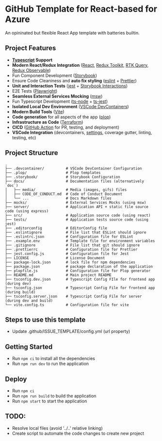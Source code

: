 # GitHub Template for React-based for Azure

An opininated but flexible React App template with batteries builtin.

## Project Features
* **[Typescript](https://www.typescriptlang.org/) Support**
* **Modern React/Redux Integration** ([React](https://reactjs.org/), [Redux Toolkit](https://redux-toolkit.js.org/), [RTK Query](https://redux-toolkit.js.org/rtk-query/overview), [Redux Observable](https://redux-observable.js.org/))
* Fun Component Development ([Storybook](https://storybook.js.org/))
* Ensure Code Cleaniness and **auto fix styling** ([eslint](https://eslint.org/) + [Prettier](https://prettier.io/))
* **Unit and Interaction Tests** ([jest](https://jestjs.io/) + [Storybook Interactions](https://storybook.js.org/docs/react/essentials/interactions))
* E2E Tests ([Playwright](https://playwright.dev/))
* **Seamless External Services Mocking** ([msw](https://mswjs.io/))
* Fun Typescript Development ([ts-node](https://github.com/TypeStrong/ts-node) + [ts-jest](https://github.com/kulshekhar/ts-jest))
* **Isolated Local Dev Environment** ([VSCode DevContainers](https://code.visualstudio.com/docs/remote/containers))
* **Modern Build Tools** ([Vite](https://vitejs.dev/))
* **Code generation** for all aspects of the app ([plop](https://plopjs.com/))
* **Infrastructure as Code** ([Terraform](https://registry.terraform.io/providers/hashicorp/azurerm/latest/docs))
* **CICD** ([GitHub Action](https://github.com/howlowck/template-react-ts-vite/actions) for PR, testing, and deployment)
* **VSCode Integration** (devcontainers, [settings](https://github.com/howlowck/template-react-ts-vite/blob/main/.devcontainer/devcontainer.json), coverage gutter, linting, testing, etc)

## Project Structure

```
.
├── .devcontainer/          # VSCode DevContainer Configuration
├── .plop/                  # Plop templates
├── .storybook/             # Storybook Configuration
├── docs/                   # Documentation files (alternatively `doc`)
│   ├── media/              # Media (images, gifs) files
│   ├── CODE_OF_CONDUCT.md  # Code of Conduct Document
│   └── ...                 # Docs Markdown files
├── mocks/                  # External Services Mocks (using msw)
├── server/                 # Application API + static file source code (using express)
├── src/                    # Application source code (using react)
├── tests/                  # Application tests source code (using jest)
├── .editorconfig           # EditorConfig file
├── .eslintignore           # File list that ESLint should ignore
├── .eslintrc.json          # Configuration file for ESLint
├── .example.env            # Template file for environment variables
├── .gitignore              # File list that git should ignore
├── .prettierrc             # Configuration file for Prettier
├── jest.config.js          # Configuration file for Jest
├── LICENSE                 # License Document
├── package-lock.json       # lock file for npm dependencies
├── package.json            # package declaration of the application
├── plopfile.js             # Configuration file for Plop generator
├── README.md               # Main project README
├── tsconfig.dev.json       # Typescript Config FIle for frontend app (during dev)
├── tsconfig.json           # Typescript Config File for frontend app (during build)
├── tsconfig.server.json    # Typescript Config File for server (during dev and build)
└── vite.config.ts          # Configuration file for vite
```

## Steps to use this template
* Update .github/ISSUE_TEMPLATE/config.yml (url property)

## Getting Started
* Run `npm ci` to install all the dependencies
* Run `npm run dev` to run the application

## Deploy
* Run `npm ci`
* Run `npm run build` to build the application
* Run `npm start` to start the application

## TODO:
* Resolve local files (avoid '../..' relative linking)
* Create script to automate the code changes to create new project
